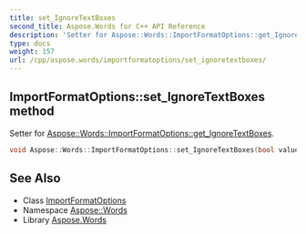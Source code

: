 ```yaml
---
title: set_IgnoreTextBoxes
second_title: Aspose.Words for C++ API Reference
description: 'Setter for Aspose::Words::ImportFormatOptions::get_IgnoreTextBoxes.'
type: docs
weight: 157
url: /cpp/aspose.words/importformatoptions/set_ignoretextboxes/
---
```

## ImportFormatOptions::set_IgnoreTextBoxes method


Setter for [Aspose::Words::ImportFormatOptions::get_IgnoreTextBoxes](../get_ignoretextboxes/).

```cpp
void Aspose::Words::ImportFormatOptions::set_IgnoreTextBoxes(bool value)
```

## See Also

* Class [ImportFormatOptions](../)
* Namespace [Aspose::Words](../../)
* Library [Aspose.Words](../../../)

